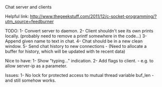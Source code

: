 Chat server and clients

Helpful link:
http://www.thegeekstuff.com/2011/12/c-socket-programming/?utm_source=feedburner


TODO:
1- Convert server to daemon.
2- Client shouldn't see its own prints locally. (probably need to remove a printf somewhere in the code...)
3- Append given name to text in chat.
4- Chat should be in a new clean window.
5- Send chat history to new connections - (Need to allocate a buffer for history, which will be updated with te recent data)

Nice to have:
1- Show "typing..." indication.
2- Add flags to client. - e.g. to allow server-ip as a parameter.


Issues:
1- No lock for protected access to mutual thread variable buf_len - and still somehow works. 



